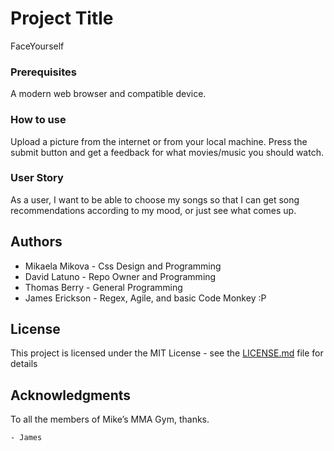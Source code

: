 # Project Title

FaceYourself

### Prerequisites

A modern web browser and compatible device.

### How to use

Upload a picture from the internet or from your local machine. Press the submit button and get a feedback for what movies/music you should watch.

### User Story

As a user, I want to be able to choose my songs so that I can get song recommendations according to my mood, or just see what comes up.

## Authors

 - Mikaela Mikova - Css Design and Programming
 - David Latuno - Repo Owner and Programming
 - Thomas Berry - General Programming
 - James Erickson - Regex, Agile, and basic Code Monkey :P

## License

This project is licensed under the MIT License - see the [LICENSE.md](LICENSE.md) file for details

## Acknowledgments

To all the members of Mike’s MMA Gym, thanks.

	- James
